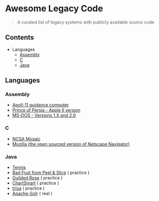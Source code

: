 # Awesome Legacy Code

> A curated list of legacy systems with publicly available source code

## Contents

* Languages
  * [Assembly](#assembly)
  * [C](#c)
  * [Java](#java)

## Languages

### Assembly

* [Apoll-11 guidance computer](https://github.com/chrislgarry/Apollo-11)
* [Prince of Persia - Apple II version](https://github.com/jmechner/Prince-of-Persia-Apple-II)
* [MS-DOS - Versions 1.X and 2.0](https://github.com/BlastarIndia/msdos)

### C

* [NCSA Mosaic](https://github.com/alandipert/ncsa-mosaic)
* [Mozilla (the open sourced version of Netscape Navigator)](https://archive.mozilla.org/pub/mozilla/source/)

### Java 
* [Tennis](https://github.com/emilybache/Tennis-Refactoring-Kata)
* [Bad Fruit from Peel & Slice](https://github.com/jason-kerney/PeelAndSlice/blob/master/Java/java/src/com/spun/llewellyn/talks/legacycode/examples/BadFruit.java)  ( practice )
* [Guilded Rose](https://github.com/emilybache/GildedRose-Refactoring-Kata)  ( practice )
* [ChartSmart](https://github.com/tonytvo/coderetreat/tree/c89ebf3e92fff5a95fdc80d37e3a4a66cf877931/refactoring/chartsmart)  ( practice )
* [triva](https://github.com/jbrains/trivia)  ( practice )
* [Apache-Solr](https://github.com/apache/lucene-solr/tree/master/solr/core/src/java/org/apache/solr)  ( real )
